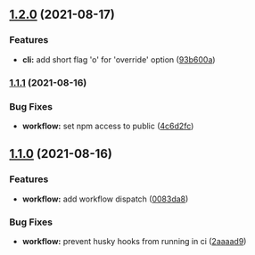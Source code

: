## [1.2.0](https://github.com/psyrendust/gen-vscode-tasks/compare/v1.1.1...v1.2.0) (2021-08-17)

### Features

- **cli:** add short flag 'o' for 'override' option ([93b600a](https://github.com/psyrendust/gen-vscode-tasks/commit/93b600a58b0482aa97d57c6c944ea5433a3d3610))

### [1.1.1](https://github.com/psyrendust/gen-vscode-tasks/compare/v1.1.0...v1.1.1) (2021-08-16)

### Bug Fixes

- **workflow:** set npm access to public ([4c6d2fc](https://github.com/psyrendust/gen-vscode-tasks/commit/4c6d2fc9b87e9fcdca645911fcd6165a96023fda))

## [1.1.0](https://github.com/psyrendust/gen-vscode-tasks/compare/v1.0.0...v1.1.0) (2021-08-16)

### Features

- **workflow:** add workflow dispatch ([0083da8](https://github.com/psyrendust/gen-vscode-tasks/commit/0083da8102ea6417cc5c523129cc27cf1e5ba06b))

### Bug Fixes

- **workflow:** prevent husky hooks from running in ci ([2aaaad9](https://github.com/psyrendust/gen-vscode-tasks/commit/2aaaad96d4d55bfe66aa9b447a1f8cea2fef4448))
